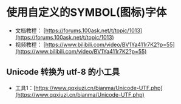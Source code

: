 # 使用自定义的SYMBOL(图标)字体

- 文档教程： [https://forums.100ask.net/t/topic/1013](https://forums.100ask.net/t/topic/1013)
- 视频教程： [https://www.bilibili.com/video/BV1Ya411r7K2?p=55](https://www.bilibili.com/video/BV1Ya411r7K2?p=55)

## Unicode 转换为 utf-8 的小工具

- 工具1：[https://www.qqxiuzi.cn/bianma/Unicode-UTF.php](https://www.qqxiuzi.cn/bianma/Unicode-UTF.php)
